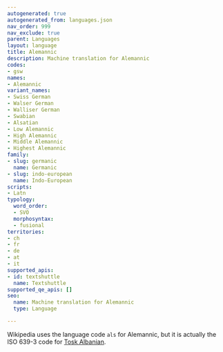 ```yaml
---
autogenerated: true
autogenerated_from: languages.json
nav_order: 999
nav_exclude: true
parent: Languages
layout: language
title: Alemannic
description: Machine translation for Alemannic
codes:
- gsw
names:
- Alemannic
variant_names:
- Swiss German
- Walser German
- Walliser German
- Swabian
- Alsatian
- Low Alemannic
- High Alemannic
- Middle Alemannic
- Highest Alemannic
family:
- slug: germanic
  name: Germanic
- slug: indo-european
  name: Indo-European
scripts:
- Latn
typology:
  word_order:
  - SVO
  morphosyntax:
  - fusional
territories:
- ch
- fr
- de
- at
- it
supported_apis:
- id: textshuttle
  name: Textshuttle
supported_qe_apis: []
seo:
  name: Machine translation for Alemannic
  type: Language

---
```


Wikipedia uses the language code `als` for Alemannic, but it is actually the ISO 639-3 code for [Tosk Albanian](/languages/albanian.md).
